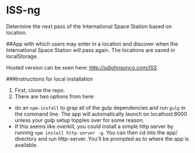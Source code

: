 # ISS-ng
Determine the next pass of the International Space Station based on location.

##App with which users may enter in a location and discover when the International Space Station will pass again. 
The locations are saved in localStorage. 

Hosted version can be seen here: http://sdjohnsonco.com/ISS

###Instructions for local installation

1. First, clone the repo. 
2. There are two options from here:
  * do an `npm-install` to grap all of the gulp dependencies and run `gulp` in the command line. The app will automatically launch on localhost:8000 unless your gulp setup topples over for some reason.
  * If this seems like overkill, you could install a simple http server by running `npm install http-server -g`. You can then cd into the app/ directory and run http-server. You'll be prompted as to where the app is available.
  
  



